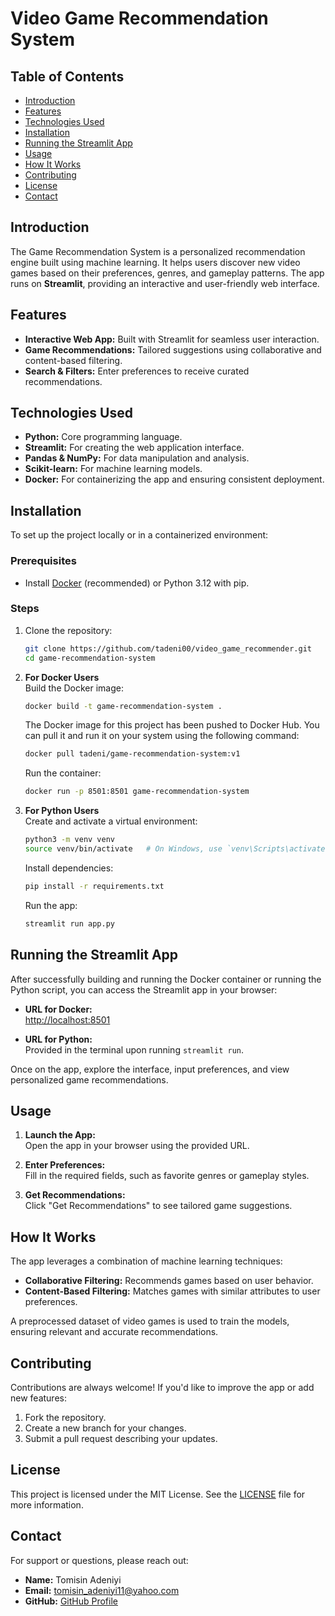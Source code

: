 # Video Game Recommendation System

## Table of Contents
- [Introduction](#introduction)
- [Features](#features)
- [Technologies Used](#technologies-used)
- [Installation](#installation)
- [Running the Streamlit App](#running-the-streamlit-app)
- [Usage](#usage)
- [How It Works](#how-it-works)
- [Contributing](#contributing)
- [License](#license)
- [Contact](#contact)

## Introduction
The Game Recommendation System is a personalized recommendation engine built using machine learning. It helps users discover new video games based on their preferences, genres, and gameplay patterns. The app runs on **Streamlit**, providing an interactive and user-friendly web interface.

## Features
- **Interactive Web App:** Built with Streamlit for seamless user interaction.
- **Game Recommendations:** Tailored suggestions using collaborative and content-based filtering.
- **Search & Filters:** Enter preferences to receive curated recommendations.

## Technologies Used
- **Python:** Core programming language.
- **Streamlit:** For creating the web application interface.
- **Pandas & NumPy:** For data manipulation and analysis.
- **Scikit-learn:** For machine learning models.
- **Docker:** For containerizing the app and ensuring consistent deployment.

## Installation
To set up the project locally or in a containerized environment:

### Prerequisites
- Install [Docker](https://www.docker.com/get-started) (recommended) or Python 3.12 with pip.

### Steps
1. Clone the repository:
   ```bash
   git clone https://github.com/tadeni00/video_game_recommender.git
   cd game-recommendation-system
   ```

2. **For Docker Users**  
   Build the Docker image:
   ```bash
   docker build -t game-recommendation-system .

   ```
   The Docker image for this project has been pushed to Docker Hub. You can pull it and run it on your system using the following command:

   ```bash
   docker pull tadeni/game-recommendation-system:v1
   ```
   
   Run the container:
   ```bash
   docker run -p 8501:8501 game-recommendation-system
   ```

3. **For Python Users**  
   Create and activate a virtual environment:
   ```bash
   python3 -m venv venv
   source venv/bin/activate   # On Windows, use `venv\Scripts\activate`
   ```

   Install dependencies:
   ```bash
   pip install -r requirements.txt
   ```

   Run the app:
   ```bash
   streamlit run app.py
   ```

## Running the Streamlit App
After successfully building and running the Docker container or running the Python script, you can access the Streamlit app in your browser:

- **URL for Docker:**  
  [http://localhost:8501](http://localhost:8501)
  
- **URL for Python:**  
  Provided in the terminal upon running `streamlit run`.

Once on the app, explore the interface, input preferences, and view personalized game recommendations.

## Usage
1. **Launch the App:**  
   Open the app in your browser using the provided URL.
   
2. **Enter Preferences:**  
   Fill in the required fields, such as favorite genres or gameplay styles.

3. **Get Recommendations:**  
   Click "Get Recommendations" to see tailored game suggestions.


## How It Works
The app leverages a combination of machine learning techniques:
- **Collaborative Filtering:** Recommends games based on user behavior.
- **Content-Based Filtering:** Matches games with similar attributes to user preferences.

A preprocessed dataset of video games is used to train the models, ensuring relevant and accurate recommendations.

## Contributing
Contributions are always welcome! If you'd like to improve the app or add new features:
1. Fork the repository.
2. Create a new branch for your changes.
3. Submit a pull request describing your updates.

## License
This project is licensed under the MIT License. See the [LICENSE](LICENSE) file for more information.

## Contact
For support or questions, please reach out:
- **Name:** Tomisin Adeniyi
- **Email:** tomisin_adeniyi11@yahoo.com
- **GitHub:** [GitHub Profile](https://github.com/tadeni00)